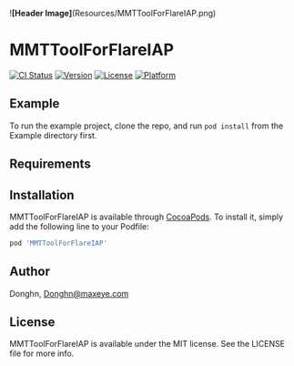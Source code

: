 !**[**Header Image**]**(Resources/MMTToolForFlareIAP.png)



# MMTToolForFlareIAP

[![CI Status](https://img.shields.io/travis/Donghn/MMTToolForFlareIAP.svg?style=flat)](https://travis-ci.org/Donghn/MMTToolForFlareIAP)
[![Version](https://img.shields.io/cocoapods/v/MMTToolForFlareIAP.svg?style=flat)](https://cocoapods.org/pods/MMTToolForFlareIAP)
[![License](https://img.shields.io/cocoapods/l/MMTToolForFlareIAP.svg?style=flat)](https://cocoapods.org/pods/MMTToolForFlareIAP)
[![Platform](https://img.shields.io/cocoapods/p/MMTToolForFlareIAP.svg?style=flat)](https://cocoapods.org/pods/MMTToolForFlareIAP)

## Example

To run the example project, clone the repo, and run `pod install` from the Example directory first.

## Requirements

## Installation

MMTToolForFlareIAP is available through [CocoaPods](https://cocoapods.org). To install
it, simply add the following line to your Podfile:

```ruby
pod 'MMTToolForFlareIAP'
```

## Author

Donghn, Donghn@maxeye.com

## License

MMTToolForFlareIAP is available under the MIT license. See the LICENSE file for more info.
